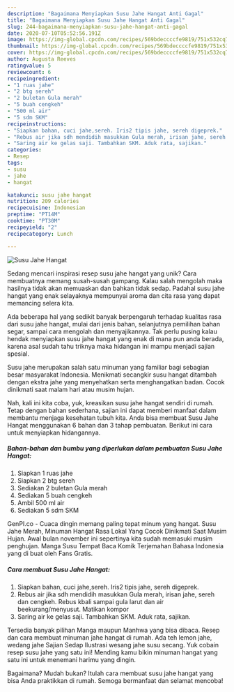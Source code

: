 ```yaml
---
description: "Bagaimana Menyiapkan Susu Jahe Hangat Anti Gagal"
title: "Bagaimana Menyiapkan Susu Jahe Hangat Anti Gagal"
slug: 244-bagaimana-menyiapkan-susu-jahe-hangat-anti-gagal
date: 2020-07-10T05:52:56.191Z
image: https://img-global.cpcdn.com/recipes/569bdeccccfe9819/751x532cq70/susu-jahe-hangat-foto-resep-utama.jpg
thumbnail: https://img-global.cpcdn.com/recipes/569bdeccccfe9819/751x532cq70/susu-jahe-hangat-foto-resep-utama.jpg
cover: https://img-global.cpcdn.com/recipes/569bdeccccfe9819/751x532cq70/susu-jahe-hangat-foto-resep-utama.jpg
author: Augusta Reeves
ratingvalue: 5
reviewcount: 6
recipeingredient:
- "1 ruas jahe"
- "2 btg sereh"
- "2 buletan Gula merah"
- "5 buah cengkeh"
- "500 ml air"
- "5 sdm SKM"
recipeinstructions:
- "Siapkan bahan, cuci jahe,sereh. Iris2 tipis jahe, sereh digeprek."
- "Rebus air jika sdh mendidih masukkan Gula merah, irisan jahe, sereh dan cengkeh. Rebus kbali sampai gula larut dan air beekurang/menyusut. Matikan kompor"
- "Saring air ke gelas saji. Tambahkan SKM. Aduk rata, sajikan."
categories:
- Resep
tags:
- susu
- jahe
- hangat

katakunci: susu jahe hangat 
nutrition: 209 calories
recipecuisine: Indonesian
preptime: "PT14M"
cooktime: "PT30M"
recipeyield: "2"
recipecategory: Lunch

---
```



![Susu Jahe Hangat](https://img-global.cpcdn.com/recipes/569bdeccccfe9819/751x532cq70/susu-jahe-hangat-foto-resep-utama.jpg)

Sedang mencari inspirasi resep susu jahe hangat yang unik? Cara membuatnya memang susah-susah gampang. Kalau salah mengolah maka hasilnya tidak akan memuaskan dan bahkan tidak sedap. Padahal susu jahe hangat yang enak selayaknya mempunyai aroma dan cita rasa yang dapat memancing selera kita.

Ada beberapa hal yang sedikit banyak berpengaruh terhadap kualitas rasa dari susu jahe hangat, mulai dari jenis bahan, selanjutnya pemilihan bahan segar, sampai cara mengolah dan menyajikannya. Tak perlu pusing kalau hendak menyiapkan susu jahe hangat yang enak di mana pun anda berada, karena asal sudah tahu triknya maka hidangan ini mampu menjadi sajian spesial.

Susu jahe merupakan salah satu minuman yang familiar bagi sebagian besar masyarakat Indonesia. Menikmati secangkir susu hangat ditambah dengan ekstra jahe yang menyehatkan serta menghangatkan badan. Cocok dinikmati saat malam hari atau musim hujan.


Nah, kali ini kita coba, yuk, kreasikan susu jahe hangat sendiri di rumah. Tetap dengan bahan sederhana, sajian ini dapat memberi manfaat dalam membantu menjaga kesehatan tubuh kita. Anda bisa membuat Susu Jahe Hangat menggunakan 6 bahan dan 3 tahap pembuatan. Berikut ini cara untuk menyiapkan hidangannya.

<!--inarticleads1-->

##### Bahan-bahan dan bumbu yang diperlukan dalam pembuatan Susu Jahe Hangat:

1. Siapkan 1 ruas jahe
1. Siapkan 2 btg sereh
1. Sediakan 2 buletan Gula merah
1. Sediakan 5 buah cengkeh
1. Ambil 500 ml air
1. Sediakan 5 sdm SKM


GenPI.co - Cuaca dingin memang paling tepat minum yang hangat. Susu Jahe Merah, Minuman Hangat Rasa Lokal Yang Cocok Dinikmati Saat Musim Hujan. Awal bulan november ini sepertinya kita sudah memasuki musim penghujan. Manga Susu Tempat Baca Komik Terjemahan Bahasa Indonesia yang di buat oleh Fans Gratis. 

<!--inarticleads2-->

##### Cara membuat Susu Jahe Hangat:

1. Siapkan bahan, cuci jahe,sereh. Iris2 tipis jahe, sereh digeprek.
1. Rebus air jika sdh mendidih masukkan Gula merah, irisan jahe, sereh dan cengkeh. Rebus kbali sampai gula larut dan air beekurang/menyusut. Matikan kompor
1. Saring air ke gelas saji. Tambahkan SKM. Aduk rata, sajikan.


Tersedia banyak pilihan Manga maupun Manhwa yang bisa dibaca. Resep dan cara membuat minuman jahe hangat di rumah. Ada teh lemon jahe, wedang jahe Sajian Sedap Ilustrasi wesang jahe susu secang. Yuk cobain resep susu jahe yang satu ini! Mending kamu bikin minuman hangat yang satu ini untuk menemani harimu yang dingin. 

Bagaimana? Mudah bukan? Itulah cara membuat susu jahe hangat yang bisa Anda praktikkan di rumah. Semoga bermanfaat dan selamat mencoba!
